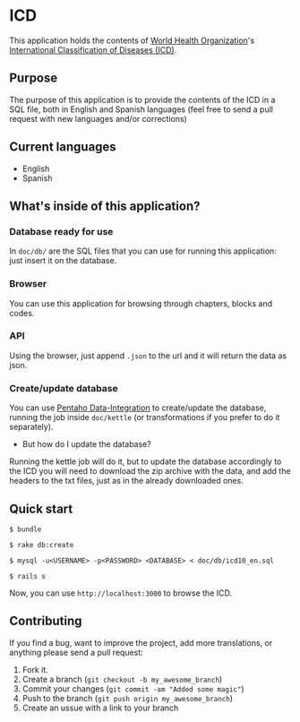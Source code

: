 # ICD

This application holds the contents of [World Health Organization](http://www.who.int/)'s [International Classification of Diseases (ICD)](http://www.who.int/classifications/icd/en/).

## Purpose

The purpose of this application is to provide the contents of the ICD in a SQL file, both in English and Spanish languages (feel free to send a pull request with new languages and/or corrections)

## Current languages

* English
* Spanish

## What's inside of this application?

### Database ready for use

In `doc/db/` are the SQL files that you can use for running this application: just insert it on the database.

### Browser

You can use this application for browsing through chapters, blocks and codes.

### API

Using the browser, just append `.json` to the url and it will return the data as json.

### Create/update database

You can use [Pentaho Data-Integration](http://kettle.pentaho.com/) to create/update the database, running the job inside `doc/kettle` (or transformations if you prefer to do it separately).

* But how do I update the database?

Running the kettle job will do it, but to update the database accordingly to the ICD you will need to download the zip archive with the data, and add the headers to the txt files, just as in the already downloaded ones.

## Quick start

```
$ bundle
```

```
$ rake db:create
```

```
$ mysql -u<USERNAME> -p<PASSWORD> <DATABASE> < doc/db/icd10_en.sql
```

```
$ rails s
```

Now, you can use `http://localhost:3000` to browse the ICD.

## Contributing

If you find a bug, want to improve the project, add more translations, or anything please send a pull request:

1. Fork it.
2. Create a branch (`git checkout -b my_awesome_branch`)
3. Commit your changes (`git commit -am "Added some magic"`)
4. Push to the branch (`git push origin my_awesome_branch`)
5. Create an ussue with a link to your branch

